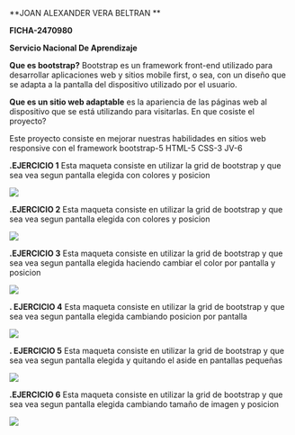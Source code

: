 **JOAN ALEXANDER VERA BELTRAN **

**FICHA-2470980**

**Servicio Nacional De Aprendizaje**


**Que es bootstrap?** Bootstrap es un framework front-end utilizado para desarrollar aplicaciones web y sitios mobile first, o sea,
con un diseño que se adapta a la pantalla del dispositivo utilizado por el usuario.


**Que es un sitio web adaptable** es la apariencia de las páginas web al dispositivo que se está utilizando para visitarlas.
En que cosiste el proyecto?


Este proyecto consiste en mejorar nuestras habilidades en sitios web responsive con el framework bootstrap-5 HTML-5 CSS-3 JV-6

 **.EJERCICIO 1**
 Esta maqueta consiste en utilizar la grid de bootstrap y que sea vea segun pantalla elegida con colores y posicion
 
 
![](https://github.com/akexvera92/repositorio-SENA/blob/main/EJERCICIO1.png)

 **.EJERCICIO 2**
 Esta maqueta consiste en utilizar la grid de bootstrap y que sea vea segun pantalla elegida con colores y posicion
 
 
![](https://github.com/akexvera92/repositorio-SENA/blob/main/EJERCICIO2.png)

**.EJERCICIO 3**
Esta maqueta consiste en utilizar la grid de bootstrap y que sea vea segun pantalla elegida  haciendo cambiar el color por pantalla y posicion 


![](https://github.com/akexvera92/repositorio-SENA/blob/main/EJERCICIO3.png)

**. EJERCICIO 4**
Esta maqueta consiste en utilizar la grid de bootstrap y que sea vea segun pantalla elegida cambiando posicion por pantalla


![](https://github.com/akexvera92/repositorio-SENA/blob/main/EJERCICIO4.png)

**. EJERCICIO 5**
Esta maqueta consiste en utilizar la grid de bootstrap y que sea vea segun pantalla elegida y quitando el aside en pantallas pequeñas 


![](https://github.com/akexvera92/repositorio-SENA/blob/main/EJERCICIO5.png)

**.EJERCICIO 6**
Esta maqueta consiste en utilizar la grid de bootstrap y que sea vea segun pantalla elegida  cambiando tamaño de imagen y posicion 


![](https://github.com/akexvera92/repositorio-SENA/blob/main/EJERCICIO6.png)
